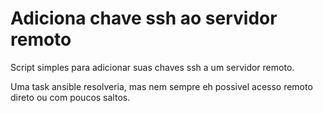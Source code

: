 # Adiciona chave ssh ao servidor remoto

Script simples para adicionar suas chaves ssh a um servidor remoto.

Uma task ansible resolveria, mas nem sempre eh possivel acesso remoto direto ou com poucos saltos.
